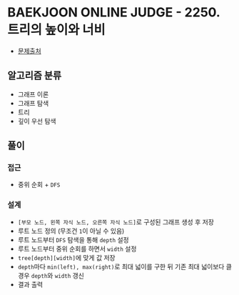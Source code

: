 # BAEKJOON ONLINE JUDGE - 2250. 트리의 높이와 너비

- [문제출처](https://www.acmicpc.net/problem/2250 '2250. 트리의 높이와 너비')

## 알고리즘 분류

- 그래프 이론
- 그래프 탐색
- 트리
- 깊이 우선 탐색

## 풀이

### 접근

- 중위 순회 + `DFS`

### 설계

- `[부모 노드, 왼쪽 자식 노드, 오른쪽 자식 노드]`로 구성된 그래프 생성 후 저장
- 루트 노드 정의 (무조건 `1`이 아닐 수 있음)
- 루트 노드부터 `DFS` 탐색을 통해 `depth` 설정
- 루트 노드부터 중위 순회를 하면서 `width` 설정
- `tree[depth][width]`에 맞게 값 저장
- `depth`마다 `min(left), max(right)`로 최대 넓이를 구한 뒤 기존 최대 넓이보다 클 경우 `depth`와 `width` 갱신
- 결과 출력
